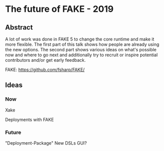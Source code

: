 # The future of FAKE - 2019

## Abstract

A lot of work was done in FAKE 5 to change the core runtime and make it more flexible.
The first part of this talk shows how people are already using the new options.
The second part shows various ideas on what's possible now and where to go next and additionally try to recruit or inspire potential contributors and/or get early feedback.

FAKE: https://github.com/fsharp/FAKE/

## Ideas

### Now 

Xake

Deployments with FAKE

### Future

"Deployment-Package"
New DSLs
GUI?